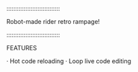 :::::::::::::::::::::::::::::::

Robot-made rider retro rampage!

:::::::::::::::::::::::::::::::


FEATURES

· Hot code reloading
· Loop live code editing

